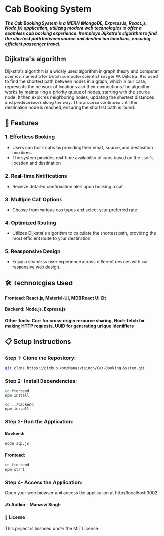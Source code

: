 # Cab Booking System

##### The Cab Booking System is a MERN (MongoDB, Express.js, React.js, Node.js) application, utilizing modern web technologies to offer a seamless cab booking experience. It employs Dijkstra's algorithm to find the shortest path between source and destination locations, ensuring efficient passenger travel.

## Dijkstra's algorithm
Dijkstra's algorithm is a widely used algorithm in graph theory and computer science, named after Dutch computer scientist Edsger W. Dijkstra. It is used to find the shortest path between nodes in a graph, which in our case, represents the network of locations and their connections.The algorithm works by maintaining a priority queue of nodes, starting with the source node. It then explores neighboring nodes, updating the shortest distances and predecessors along the way. This process continues until the destination node is reached, ensuring the shortest path is found.

## 🚕 Features

### 1. Effortless Booking
* Users can book cabs by providing their email, source, and destination locations.
* The system provides real-time availability of cabs based on the user's location and destination.
### 2. Real-time Notifications
* Receive detailed confirmation alert upon booking a cab.
### 3. Multiple Cab Options
* Choose from various cab types and select your preferred rate.
### 4. Optimized Routing
* Utilizes Dijkstra's algorithm to calculate the shortest path, providing the most efficient route to your destination.
### 5. Reasponsive Design
* Enjoy a seamless user experience across different devices with our responsive web design.


## 🛠️ Technologies Used

#### Frontend: React.js, Material-UI, MDB React UI Kit
#### Backend: Node.js, Express.js
#### Other Tools: Cors for cross-origin resource sharing, Node-fetch for making HTTP requests, UUID for generating unique identifiers


## 📋 Setup Instructions

### Step 1- Clone the Repository:
``` bash
git clone https://github.com/Manasvisingh/Cab-Booking-System.git
``` 
### Step 2- Install Dependencies:
```bash
cd frontend
npm install
```
```bash
cd ../backend
npm install
```
### Step 3- Run the Application:
#### Backend:
```bash
node app.js
```
#### Frontend:
```bash
cd frontend
npm start
```
### Step 4- Access the Application:
Open your web browser and access the application at http://localhost:3002.



#### ✍️ Author - Manasvi Singh

#### 📄 License
This project is licensed under the MIT License.

